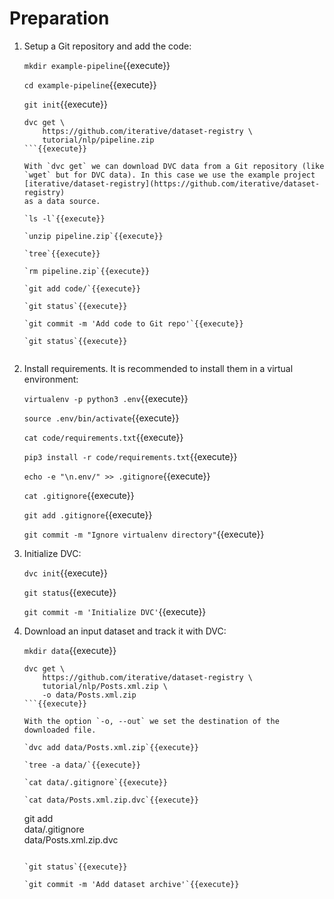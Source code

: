 # Preparation

1. Setup a Git repository and add the code:

   `mkdir example-pipeline`{{execute}}
   
   `cd example-pipeline`{{execute}}
   
   `git init`{{execute}}
   
   ```
   dvc get \
       https://github.com/iterative/dataset-registry \
       tutorial/nlp/pipeline.zip
   ```{{execute}}
   
   With `dvc get` we can download DVC data from a Git repository (like
   `wget` but for DVC data). In this case we use the example project
   [iterative/dataset-registry](https://github.com/iterative/dataset-registry)
   as a data source.
   
   `ls -l`{{execute}}
   
   `unzip pipeline.zip`{{execute}}
   
   `tree`{{execute}}
   
   `rm pipeline.zip`{{execute}}
   
   `git add code/`{{execute}}
   
   `git status`{{execute}}
   
   `git commit -m 'Add code to Git repo'`{{execute}}
   
   `git status`{{execute}}
  
2. Install requirements. It is recommended to install them in a
   virtual environment:

   `virtualenv -p python3 .env`{{execute}}
   
   `source .env/bin/activate`{{execute}}
   
   `cat code/requirements.txt`{{execute}}
   
   `pip3 install -r code/requirements.txt`{{execute}}

   `echo -e "\n.env/" >> .gitignore`{{execute}}
   
   `cat .gitignore`{{execute}}
   
   `git add .gitignore`{{execute}}
   
   `git commit -m "Ignore virtualenv directory"`{{execute}}

3. Initialize DVC:

   `dvc init`{{execute}}
   
   `git status`{{execute}}
   
   `git commit -m 'Initialize DVC'`{{execute}}

4. Download an input dataset and track it with DVC:

   `mkdir data`{{execute}}
   
   ```
   dvc get \
       https://github.com/iterative/dataset-registry \
       tutorial/nlp/Posts.xml.zip \
       -o data/Posts.xml.zip
   ```{{execute}}
   
   With the option `-o, --out` we set the destination of the
   downloaded file.
   
   `dvc add data/Posts.xml.zip`{{execute}}
   
   `tree -a data/`{{execute}}
   
   `cat data/.gitignore`{{execute}}
   
   `cat data/Posts.xml.zip.dvc`{{execute}}
   
   ```
   git add \
       data/.gitignore \
       data/Posts.xml.zip.dvc
   ```{{execute}}
   
   `git status`{{execute}}
   
   `git commit -m 'Add dataset archive'`{{execute}}
